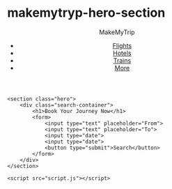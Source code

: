 # makemytryp-hero-section
<!DOCTYPE html>
<html lang="en">
<head>
    <meta charset="UTF-8">
    <meta name="viewport" content="width=device-width, initial-scale=1.0">
    <title>MakeMyTrip - Hero Section</title>
    <link rel="stylesheet" href="styles.css">
</head>
<body>
    <header>
        <nav class="navbar">
            <div class="logo">MakeMyTrip</div>
            <ul class="nav-links">
                <li><a href="#">Flights</a></li>
                <li><a href="#">Hotels</a></li>
                <li><a href="#">Trains</a></li>
                <li><a href="#">More</a></li>
            </ul>
        </nav>
    </header>

    <section class="hero">
        <div class="search-container">
            <h1>Book Your Journey Now</h1>
            <form>
                <input type="text" placeholder="From">
                <input type="text" placeholder="To">
                <input type="date">
                <input type="date">
                <button type="submit">Search</button>
            </form>
        </div>
    </section>

    <script src="script.js"></script>
</body>
</html>
